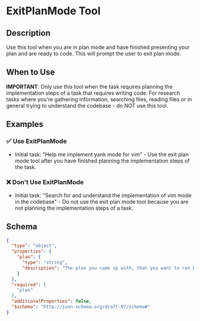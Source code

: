 # ExitPlanMode Tool

## Description

Use this tool when you are in plan mode and have finished presenting your plan and are ready to code. This will prompt the user to exit plan mode.

## When to Use

**IMPORTANT**: Only use this tool when the task requires planning the implementation steps of a task that requires writing code. For research tasks where you're gathering information, searching files, reading files or in general trying to understand the codebase - do NOT use this tool.

## Examples

### ✅ Use ExitPlanMode
- Initial task: "Help me implement yank mode for vim" - Use the exit plan mode tool after you have finished planning the implementation steps of the task.

### ❌ Don't Use ExitPlanMode  
- Initial task: "Search for and understand the implementation of vim mode in the codebase" - Do not use the exit plan mode tool because you are not planning the implementation steps of a task.

## Schema

```json
{
  "type": "object",
  "properties": {
    "plan": {
      "type": "string",
      "description": "The plan you came up with, that you want to run by the user for approval. Supports markdown. The plan should be pretty concise."
    }
  },
  "required": [
    "plan"
  ],
  "additionalProperties": false,
  "$schema": "http://json-schema.org/draft-07/schema#"
}
```